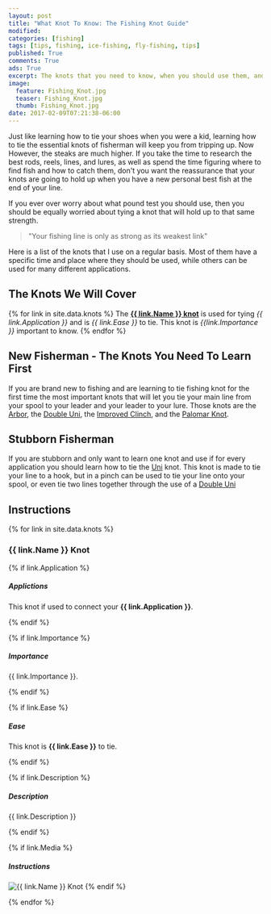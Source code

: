 ```yaml
---
layout: post
title: "What Knot To Know: The Fishing Knot Guide"
modified:
categories: [fishing]
tags: [tips, fishing, ice-fishing, fly-fishing, tips]
published: True
comments: True
ads: True
excerpt: The knots that you need to know, when you should use them, and why they are used over other knots.
image:
  feature: Fishing_Knot.jpg
  teaser: Fishing_Knot.jpg
  thumb: Fishing_Knot.jpg
date: 2017-02-09T07:21:38-06:00
---
```


Just like learning how to tie your shoes when you were a kid, learning how to tie the essential knots of fisherman will keep you from tripping up. Now However, the steaks are much higher. If you take the time to research the best rods, reels, lines, and lures, as well as spend the time figuring where to find fish and how to catch them, don't you want the reassurance that your knots are going to hold up when you have a new personal best fish at the end of your line.

If you ever over worry about what pound test you should use, then you should be equally worried about tying a knot that will hold up to that same strength.

> "Your fishing line is only as strong as its weakest link"

Here is a list of the knots that I use on a regular basis. Most of them have a specific time and place where they should be used, while others can be used for many different applications.

## The Knots We Will Cover

{% for link in site.data.knots %}
The <strong><a href="#{{ link.Name }}">{{ link.Name }} knot</a></strong> is used for tying <i>{{ link.Application }}</i> and is <i>{{ link.Ease }}</i> to tie. This knot is <i>{{link.Importance }}</i> important to know.
{% endfor %}

## New Fisherman - The Knots You Need To Learn First
If you are brand new to fishing and are learning to tie fishing knot for the first time the most important knots that will let you tie your main line from your spool to your leader and your leader to your lure. Those knots are the <a href="#Arbor">Arbor</a>, the <a href="#Double Uni">Double Uni</a>, the <a href="#Improved Clinch">Improved Clinch</a>, and the <a href="#Palomar">Palomar Knot</a>.

## Stubborn Fisherman
If you are stubborn and only want to learn one knot and use if for every application you should learn how to tie the <a href="#Uni">Uni</a> knot. This knot is made to tie your line to a hook, but in a pinch can be used to tie your line onto your spool, or even tie two lines together through the use of a <a href="#Double Uni">Double Uni</a>

<script async src="//pagead2.googlesyndication.com/pagead/js/adsbygoogle.js"></script>
<ins class="adsbygoogle"
     style="display:block; text-align:center;"
     data-ad-format="fluid"
     data-ad-layout="in-article"
     data-ad-client="ca-pub-2944231685290718"
     data-ad-slot="3115465782"></ins>
<script>
     (adsbygoogle = window.adsbygoogle || []).push({});
</script>

## Instructions

{% for link in site.data.knots %}

<h3 id="{{ link.Name }}"> {{ link.Name }} Knot </h3>

{% if link.Application %}
<h5>Applictions</h5>
<p>This knot if used to connect your <strong>{{ link.Application }}</strong>.</p>
{% endif %}

{% if link.Importance %}
<h5>Importance</h5>
<p>{{ link.Importance }}.</p>
{% endif %}

{% if link.Ease %}
<h5>Ease</h5>
<p>This knot is <strong>{{ link.Ease }}</strong> to tie.</p>
{% endif %}

{% if link.Description %}
<h5>Description</h5>
<p>{{ link.Description }}</p>
{% endif %}

{% if link.Media %}
<h5>Instructions</h5>
<img src="{{ link.Media }}" alt="{{ link.Name }} Knot" title="{{ link.Name }} Knot" />
{% endif %}

{% endfor %}